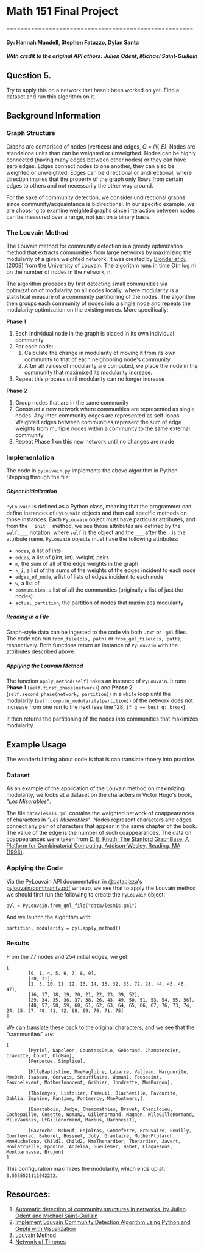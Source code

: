 # Math 151 Final Project
=====================================================
#### By: Hannah Mandell, Stephen Fatuzzo, Dylan Santa
##### With credit to the original API athors: Julien Odent, Michael Saint-Guillain

## Question 5. 

Try to apply this on a network that hasn't been worked on yet. 
Find a dataset and run this algorithm on it.

## Background Information

### Graph Structure

Graphs are comprised of nodes (vertices) and edges, *G = (V, E)*. Nodes are standalone units than can be weighted or unweigthed. Nodes can be highly connected (having many edges between other nodes) or they can have zero edges. Edges connect nodes to one another, they can also be weighted or unweighted. Edges can be directional or undirectional, where direction implies that the property of the graph only flows from certain edges to others and not necessarily the other way around.

For the sake of community detection, we consider undirectional graphs since community/acquaintance is bidirectional. In our specific example, we are choosing to examine weighted graphs since interaction between nodes can be measured over a range, not just on a binary basis.

### The Louvain Method

The Louvain method for community detection is a greedy optimization method that extracts communities from large networks by maximizing the modularity of a given weighted network. It was created by [Blondel *et al*. (2008)](https://arxiv.org/pdf/0803.0476.pdf) from the University of Louvain. The algorithm runs in time O(n log n) on the number of nodes in the network, n. 

The algorithm proceeds by first detecting small communities via optimization of modularity on all nodes locally, where modularity is a statistical measure of a community partitioning of the nodes. The algorithm then groups each community of nodes into a single node and repeats the modularity optimization on the existing nodes. More specifically:

**Phase 1**
1. Each individual node in the graph is placed in its own individual community.
2. For each node: 
    1. Calculate the change in modularity of moving it from its own community to that of each neighboring node's community
    2. After all values of modularity are computed, we place the node in the community that maximixed its modularity increase.
3. Repeat this process until modularity can no longer increase

**Phase 2**
1. Group nodes that are in the same community
2. Construct a new network where communities are represented as single nodes. Any inter-community edges are represented as self-loops. Weighted edges between communities represent the sum of edge weights from multiple nodes within a community to the same external community
3. Repeat Phase 1 on this new network until no changes are made

### Implementation

The code in `pylouvain.py` implements the above algorithm in Python. Stepping through the file:

##### Object Initialization

`PyLouvain` is defined as a Python class, meaning that the programmer can define instances of `PyLouvain` objects and then call specific methods on those instances. Each `PyLouvain` object must have particular attributes, and from the `__init__` method, we see those attributes are defined by the `self.___` notation, where `self` is the object and the `___` after the `.` is the attribute name. `PyLouvain` objects must have the following attributes:

- `nodes`, a list of ints
- `edges`, a list of ((int, int), weight) pairs
- `m`, the sum of all of the edge weights in the graph
- `k_i`, a list of the sums of the weights of the edges incident to each node
- `edges_of_node`, a list of lists of edges incident to each node
- `w`, a list of 
- `communities`, a list of all the communities (originally a list of just the nodes)
- `actual_partition`, the partition of nodes that maximizes modularity

##### Reading in a File

Graph-style data can be ingested to the code via both `.txt`  or `.gml` files. The code can run `from_file(cls, path)` or `from_gml_file(cls, path)`, respectively. Both functions return an instance of `PyLouvain` with the attributes described above. 

##### Applying the Louvain Method

The function `apply_method(self)` takes an instance of `PyLouvain`. It runs **Phase 1** (`self.first_phase(network)`) and **Phase 2** (`self.second_phase(network, partition)`) in a `while` loop until the modularity (`self.compute_modularity(partition)`) of the network does not increase from one run to the next (see line 128, `if q == best_q: break`).

It then returns the partitioning of the nodes into communities that maximizes modularity. 

## Example Usage

The wonderful thing about code is that is can translate thoery into practice. 

### Dataset

As an example of the application of the Louvain method on maximizing modularity, we looks at a dataset on the characters in Victor Hugo's book, *"Les Miserables"*.

The file `data/lesmis.gml` contains the weighted network of coappearances of characters in *"Les Miserables"*. Nodes represent characters and edges connect any pair of characters that appear in the same chapter of the book. The value of the edge is the number of such coappearances. The data on coappearances were taken from [D. E. Knuth, The Stanford GraphBase: A Platform for Combinatorial Computing, Addison-Wesley, Reading, MA (1993)](https://www-cs-faculty.stanford.edu/~knuth/sgb.html).

### Applying the Code

Via the PyLouvain API documentation in [@patapizza](https://github.com/patapizza)'s [pylouvain/community.pdf](https://github.com/hfmandell/pylouvain/blob/master/community.pdf) writeup, we see that to apply the Louvain method we should first run the following to create the `PyLouvain` object:

```
pyl = PyLouvain.from_gml_file("data/lesmis.gml")
```

And we launch the algorithm with:

```
partition, modularity = pyl.apply_method()
```

### Results

From the 77 nodes and 254 initial edges, we get:

```
[
        [0, 1, 4, 5, 6, 7, 8, 9], 
        [30, 31], 
        [2, 3, 10, 11, 12, 13, 14, 15, 32, 33, 72, 28, 44, 45, 46, 47], 
        [16, 17, 18, 19, 20, 21, 22, 23, 39, 52], 
        [29, 34, 35, 36, 37, 38, 26, 43, 49, 50, 51, 53, 54, 55, 56], 
        [48, 57, 58, 59, 60, 61, 62, 63, 64, 65, 66, 67, 76, 73, 74, 24, 25, 27, 40, 41, 42, 68, 69, 70, 71, 75]
]
```

We can translate these back to the original characters, and we see that the "communities" are:

```
[
        [Myriel, Napoleon, CountessDeLo, Geborand, Champtercier, Cravatte, Count, OldMan], 
        [Perpetue, Simplice], 

        [MlleBaptistine, MmeMagloire, Labarre, Valjean, Marguerite, MmeDeR, Isabeau, Gervais, Scaufflaire, Woman1, Toussaint, Fauchelevent, MotherInnocent, Gribier, Jondrette, MmeBurgon], 

        [Tholomyes, Listolier, Fameuil, Blacheville, Favourite, Dahlia, Zephine, Fantine, Pontmercy, MmePontmercy], 

        [Bamatabois, Judge, Champmathieu, Brevet, Chenildieu, Cochepaille, Cosette, Woman2, Gillenormand, Magnon, MlleGillenormand, MlleVaubois, LtGillenormand, Marius, BaronessT], 

        [Gavroche, Mabeuf, Enjolras, Combeferre, Prouvaire, Feuilly, Courfeyrac, Bahorel, Bossuet, Joly, Grantaire, MotherPlutarch, MmeHucheloup, Child1, Child2, MmeThenardier, Thenardier, Javert, Boulatruelle, Eponine, Anzelma, Gueulemer, Babet, Claquesous, Montparnasse, Brujon]
]
```

This configuration maximizes the modularity, which ends up at: `0.5555521111042222`.


## Resources:
1. [Automatic detection of community structures in networks, by Julien Odent and Michael Saint-Guillain](https://github.com/patapizza/pylouvain/blob/master/community.pdf)
2. [Implement Louvain Community Detection Algorithm using Python and Gephi with Visualization](https://medium.com/analytics-vidhya/implement-louvain-community-detection-algorithm-using-python-and-gephi-with-visualization-871250fb2f25)
3. [Louvain Method](https://en.wikipedia.org/wiki/Louvain_method)
4. [Network of Thrones](https://www.maa.org/sites/default/files/pdf/Mathhorizons/NetworkofThrones%20%281%29.pdf)


